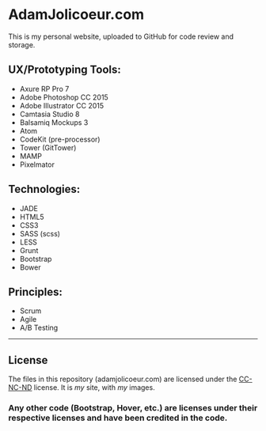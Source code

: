AdamJolicoeur.com
=========

This is my personal website, uploaded to GitHub for code review and storage.

UX/Prototyping Tools:
-----------------
- Axure RP Pro 7
- Adobe Photoshop CC 2015
- Adobe Illustrator CC 2015
- Camtasia Studio 8
- Balsamiq Mockups 3
- Atom
- CodeKit (pre-processor)
- Tower (GitTower)
- MAMP
- Pixelmator

Technologies:
------------------
- JADE
- HTML5
- CSS3
- SASS (scss)
- LESS
- Grunt
- Bootstrap
- Bower

Principles:
-----------------
- Scrum
- Agile
- A/B Testing

--------

License
-------
The files in this repository (adamjolicoeur.com) are licensed under the <a href="http://creativecommons.org/licenses/by-nc-nd/4.0/legalcode">CC-NC-ND</a> license. It is <i>my</i> site, with <i>my</i> images.

### Any other code (Bootstrap, Hover, etc.) are licenses under their respective licenses and have been credited in the code.
